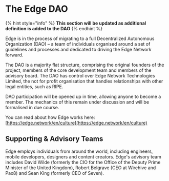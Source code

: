 # The Edge DAO

{% hint style="info" %}
**This section will be updated as additional definition is added to the DAO**
{% endhint %}

Edge is in the process of migrating to a full Decentralized Autonomous Organization (DAO) – a team of individuals organised around a set of guidelines and processes and dedicated to driving the Edge Network forward.

The DAO is a majority flat structure, comprising the original founders of the project, members of the core development team and members of the advisory board. The DAO has control over Edge Network Technologies Limited, the not for profit organisation that handles relationships with other legal entities, such as RIPE.

DAO participation will be opened up in time, allowing anyone to become a member. The mechanics of this remain under discussion and will be formalised in due course.

You can read about how Edge works here: [https://edge.network/en/culture](https://edge.network/en/culture)

## Supporting & Advisory Teams

Edge employs individuals from around the world, including engineers, mobile developers, designers and content creators. Edge's advisory team includes David Wilde (formerly the CIO for the Office of the Deputy Prime Minister of the United Kingdom), Robert Belgrave (CEO at Wirehive and Pax8) and Sean King (formerly CEO of Seven).
